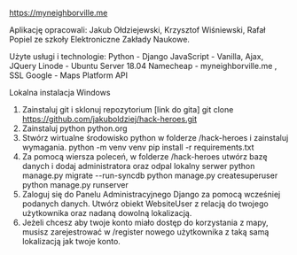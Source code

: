 https://myneighborville.me

Aplikację opracowali: Jakub Ołdziejewski, Krzysztof Wiśniewski, Rafał Popiel ze szkoły Elektroniczne Zakłady Naukowe.

Użyte usługi i technologie:
Python - Django
JavaScript - Vanilla, Ajax, JQuery
Linode - Ubuntu Server 18.04
Namecheap - myneighborville.me , SSL
Google - Maps Platform API

Lokalna instalacja Windows 
1. Zainstaluj git i sklonuj repozytorium
[link do gita]
git clone https://github.com/jakuboldziej/hack-heroes.git
2. Zainstaluj python python.org
3. Stwórz wirtualne środowisko python w folderze /hack-heroes i zainstaluj wymagania.
python -m venv venv
 pip install -r requirements.txt
4. Za pomocą wiersza poleceń, w folderze /hack-heroes utwórz bazę danych i dodaj administratora oraz odpal lokalny serwer
python manage.py migrate --run-syncdb
python manage.py createsuperuser
python manage.py runserver
6. Zaloguj się do Panelu Administracyjnego Django za pomocą wcześniej podanych danych. Utwórz obiekt WebsiteUser z relacją do twojego użytkownika oraz nadaną dowolną lokalizacją.
7. Jeżeli chcesz aby twoje konto miało dostęp do korzystania z mapy, musisz zarejestrować w /register nowego użytkownika z taką samą lokalizacją jak twoje konto.

